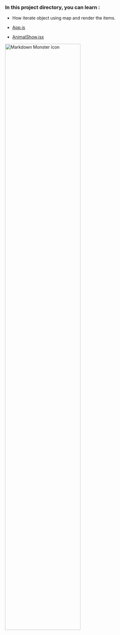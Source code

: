### In this project directory, you can learn : 

- How iterate object using map and render the items.

 - [App.js](https://github.com/Girish-GAP/React-Projects/blob/master/app3/src/App.js) 
 - [AnimalShow.jsx](https://github.com/Girish-GAP/React-Projects/blob/master/app3/src/AnimalShow.js) 

 
<img src="https://github.com/Girish-GAP/React-Projects/blob/master/app3/App3_view.png"
     alt="Markdown Monster icon"
     style="float: left; margin-right: 10px; width : 70%" />
